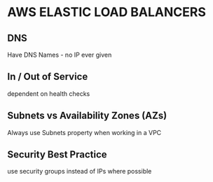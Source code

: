 # AWS ELASTIC LOAD BALANCERS

## DNS
Have DNS Names - no IP ever given

## In / Out of Service
dependent on health checks

## Subnets vs Availability Zones (AZs)
Always use Subnets property when working in a VPC

## Security Best Practice
use security groups instead of IPs where possible
